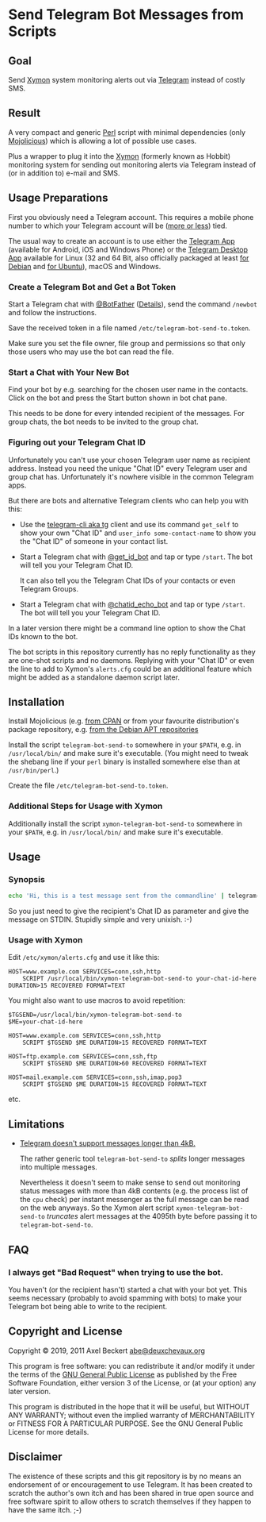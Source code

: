 Send Telegram Bot Messages from Scripts
=======================================

Goal
----

Send [Xymon](https://www.xymon.com/) system monitoring alerts out via
[Telegram](https://www.telegram.org/) instead of costly SMS.

Result
------

A very compact and generic [Perl](https://www.perl.org/) script with
minimal dependencies (only [Mojolicious](https://mojolicio.us/)) which
is allowing a lot of possible use cases.

Plus a wrapper to plug it into the [Xymon](https://www.xymon.com/)
(formerly known as Hobbit) monitoring system for sending out
monitoring alerts via Telegram instead of (or in addition to) e-mail
and SMS.

Usage Preparations
------------------

First you obviously need a Telegram account. This requires a mobile
phone number to which your Telegram account will be
([more or less](https://www.telegram.org/faq#q-how-do-i-change-my-phone-number))
tied.

The usual way to create an account is to use either the
[Telegram App](https://www.telegram.org/apps) (available for Android,
iOS and Windows Phone) or the
[Telegram Desktop App](https://desktop.telegram.org/) available for
Linux (32 and 64 Bit, also officially packaged at least
[for Debian](https://packages.debian.org/telegram-desktop) and
[for Ubuntu](https://packages.ubuntu.com/telegram-desktop)), macOS and
Windows.

### Create a Telegram Bot and Get a Bot Token

Start a Telegram chat with [@BotFather](https://t.me/botfather)
([Details](https://core.telegram.org/bots#3-how-do-i-create-a-bot)),
send the command `/newbot` and follow the instructions.

Save the received token in a file named
`/etc/telegram-bot-send-to.token`.

Make sure you set the file owner, file group and permissions so that
only those users who may use the bot can read the file.

### Start a Chat with Your New Bot

Find your bot by e.g. searching for the chosen user name in the
contacts. Click on the bot and press the Start button shown in bot
chat pane.

This needs to be done for every intended recipient of the
messages. For group chats, the bot needs to be invited to the group
chat.

### Figuring out your Telegram Chat ID

Unfortunately you can't use your chosen Telegram user name as
recipient address. Instead you need the unique "Chat ID" every
Telegram user and group chat has. Unfortunately it's nowhere visible
in the common Telegram apps.

But there are bots and alternative Telegram clients who can help you
with this:

* Use the [telegram-cli aka tg](https://github.com/vysheng/tg) client
  and use its command `get_self` to show your own "Chat ID" and
  `user_info some-contact-name` to show you the "Chat ID" of someone
  in your contact list.

* Start a Telegram chat with
  [@get_id_bot](https://t.me/get_id_bot) and tap or type
  `/start`. The bot will tell you your Telegram Chat ID.

  It can also tell you the Telegram Chat IDs of your contacts or even
  Telegram Groups.

* Start a Telegram chat with
  [@chatid_echo_bot](https://t.me/chatid_echo_bot) and tap or type
  `/start`. The bot will tell you your Telegram Chat ID.

In a later version there might be a command line option to show the
Chat IDs known to the bot.

The bot scripts in this repository currently has no reply
functionality as they are one-shot scripts and no daemons. Replying
with your "Chat ID" or even the line to add to Xymon's `alerts.cfg`
could be an additional feature which might be added as a standalone
daemon script later.

Installation
------------

Install Mojolicious
(e.g. [from CPAN](https://metacpan.org/release/Mojolicious) or from
your favourite distribution's package repository, e.g.
[from the Debian APT repositories](https://packages.debian.org/stable/libmojolicious-perl)

Install the script `telegram-bot-send-to` somewhere in your `$PATH`,
e.g. in `/usr/local/bin/` and make sure it's executable. (You might
need to tweak the shebang line if your `perl` binary is installed
somewhere else than at `/usr/bin/perl`.)

Create the file `/etc/telegram-bot-send-to.token`.

### Additional Steps for Usage with Xymon

Additionally install the script `xymon-telegram-bot-send-to` somewhere
in your `$PATH`, e.g. in `/usr/local/bin/` and make sure it's
executable.

Usage
-----

### Synopsis

```sh
echo 'Hi, this is a test message sent from the commandline' | telegram-bot-send-to your-chat-id-here
```

So you just need to give the recipient's Chat ID as parameter and give
the message on STDIN. Stupidly simple and very unixish. :-)

### Usage with Xymon

Edit `/etc/xymon/alerts.cfg` and use it like this:

```
HOST=www.example.com SERVICES=conn,ssh,http
	SCRIPT /usr/local/bin/xymon-telegram-bot-send-to your-chat-id-here DURATION>15 RECOVERED FORMAT=TEXT
```

You might also want to use macros to avoid repetition:

```
$TGSEND=/usr/local/bin/xymon-telegram-bot-send-to
$ME=your-chat-id-here

HOST=www.example.com SERVICES=conn,ssh,http
	SCRIPT $TGSEND $ME DURATION>15 RECOVERED FORMAT=TEXT

HOST=ftp.example.com SERVICES=conn,ssh,ftp
	SCRIPT $TGSEND $ME DURATION>60 RECOVERED FORMAT=TEXT

HOST=mail.example.com SERVICES=conn,ssh,imap,pop3
	SCRIPT $TGSEND $ME DURATION>15 RECOVERED FORMAT=TEXT
```

etc.

Limitations
-----------

* [Telegram doesn't support messages longer than 4kB.](https://core.telegram.org/method/messages.sendMessage#return-errors)

  The rather generic tool `telegram-bot-send-to` *splits* longer
  messages into multiple messages.

  Nevertheless it doesn't seem to make sense to send out monitoring
  status messages with more than 4kB contents (e.g. the process list
  of the `cpu` check) per instant messenger as the full message can be
  read on the web anyways. So the Xymon alert script
  `xymon-telegram-bot-send-to` *truncates* alert messages at the
  4095th byte before passing it to `telegram-bot-send-to`.

FAQ
---

### I always get "Bad Request" when trying to use the bot.

You haven't (or the recipient hasn't) started a chat with your bot
yet. This seems necessary (probably to avoid spamming with bots) to
make your Telegram bot being able to write to the recipient.

Copyright and License
---------------------

Copyright © 2019, 2011  Axel Beckert <abe@deuxchevaux.org>

This program is free software: you can redistribute it and/or modify
it under the terms of the
[GNU General Public License](https://www.gnu.org/licenses/) as
published by the Free Software Foundation, either version 3 of the
License, or (at your option) any later version.

This program is distributed in the hope that it will be useful, but
WITHOUT ANY WARRANTY; without even the implied warranty of
MERCHANTABILITY or FITNESS FOR A PARTICULAR PURPOSE.  See the GNU
General Public License for more details.

Disclaimer
----------

The existence of these scripts and this git repository is by no means
an endorsement of or encouragement to use Telegram. It has been
created to scratch the author's own itch and has been shared in true
open source and free software spirit to allow others to scratch
themselves if they happen to have the same itch. ;-)
